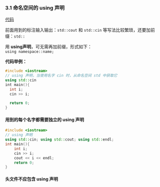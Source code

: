 ### 3.1 命名空间的 using 声明
[代码](Codes/basic_dev_codes/study_for_cpp/cpp_primary/chapter_3/section_1/main.cpp)   

前面用到的标注输入输出：`std::cout` 和 `std::cin` 等写法比较繁琐，还要加前缀：`std::`   

用 **using声明**，可无需再加前缀，形式如下：   
``using namespace::name;``

**代码举例：**
```c++
#include <iostream>
// using 声明，当使用名字 cin 时，从命名空间 std 中获取它
using std::cin
int main(){
  int i;
  cin >> i;
  
  return 0;
}
```

#### 用到的每个名字都需要独立的 using 声明

```c++
#include <iostream>
// using 声明
using std::cin; using std::cout; using std::endl;
int main(){
    int i;
    cin >> i;
    cout << i << endl;
    return 0;
}
```

#### 头文件不应包含 using 声明

